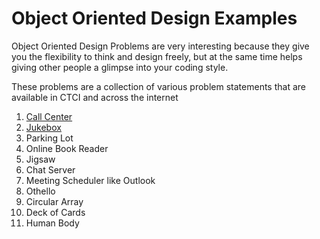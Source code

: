 # Object Oriented Design Examples

Object Oriented Design Problems are very interesting because they give you the flexibility to think and design freely, but at the same time helps giving other people a glimpse into your coding style. 

These problems are a collection of various problem statements that are available in CTCI and across the internet

1. [Call Center](src/callcenter)
2. [Jukebox](src/jukebox)
3. Parking Lot
4. Online Book Reader
5. Jigsaw
6. Chat Server
7. Meeting Scheduler like Outlook
8. Othello
9. Circular Array
10. Deck of Cards
11. Human Body

